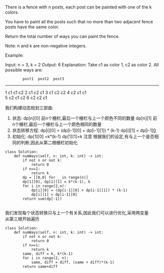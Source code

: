 There is a fence with n posts, each post can be painted with one of the k colors.

You have to paint all the posts such that no more than two adjacent fence posts have the same color.

Return the total number of ways you can paint the fence.

Note:
n and k are non-negative integers.

Example:

Input: n = 3, k = 2
Output: 6
Explanation: Take c1 as color 1, c2 as color 2. All possible ways are:

            post1  post2  post3      
 -----      -----  -----  -----       
   1         c1     c1     c2 
   2         c1     c2     c1 
   3         c1     c2     c2 
   4         c2     c1     c1  
   5         c2     c1     c2
   6         c2     c2     c1
   
我们构建动态规划三部曲:
1. 状态: dp[n][0] 前n个栅栏,最后一个栅栏与上一个颜色不同的数量 dp[n][1] 前n个栅栏,最后一个栅栏与上一个颜色相同的数量
2. 状态转移方程: dp[i][0] = (dp[i-1][0] + dp[i-1][1]) * (k-1)   dp[i][1] = dp[i-1][0](注意至多连续两个相同)
3. 初始化: dp[1][0] =k*(k-1)   dp[1][1]=k    注意  根据我们的设定,有与上一个是否相同的判断,因此从第二根栅栏初始化
```
class Solution:
    def numWays(self, n: int, k: int) -> int:
        if not n or not k:
            return 0
        if n==1:
            return k
        dp = [[0,0] for _ in range(n)]
        dp[1][0], dp[1][1] = k*(k-1), k
        for i in range(2,n):
            dp[i][0] = (dp[i-1][0] + dp[i-1][1]) * (k-1)
            dp[i][1] = dp[i-1][0] 
        return sum(dp[-1])
        
```

我们发现每个状态转换只与上一个有关系,因此我们可以进行优化,采用两变量  
从第三根开始遍历
```
class Solution:
    def numWays(self, n: int, k: int) -> int:
        if not n or not k:
            return 0
        if n==1:
            return k
        same, diff = k, k*(k-1)
        for i in range(2, n):
            same, diff = diff, (same + diff)*(k-1)
        return same+diff
```

